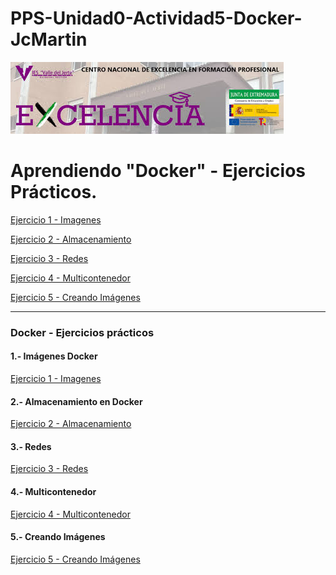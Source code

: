 # PPS-Unidad0-Actividad5-Docker-JcMartin

![logotipo IES Valle del Jerte](./imagenes/excelencia.jpeg)

Aprendiendo "Docker" - Ejercicios Prácticos.
======


[Ejercicio 1 - Imagenes](./ejercicios/Ejercicio1.md)

[Ejercicio 2 - Almacenamiento](./ejercicios/Ejercicio2.md)

[Ejercicio 3 - Redes](./ejercicios/Ejercicio3.md)

[Ejercicio 4 - Multicontenedor](./ejercicios/Ejercicio4.md)

[Ejercicio 5 - Creando Imágenes](./ejercicios/Ejercicio5.md)



--- 


### Docker - Ejercicios prácticos



#### 1.- Imágenes Docker


[Ejercicio 1 - Imagenes](./ejercicios/Ejercicio1.md)


#### 2.- Almacenamiento en Docker


[Ejercicio 2 - Almacenamiento](./ejercicios/Ejercicio2.md)


#### 3.- Redes


[Ejercicio 3 - Redes](./ejercicios/Ejercicio3.md)


#### 4.- Multicontenedor


[Ejercicio 4 - Multicontenedor](./ejercicios/Ejercicio4.md)


#### 5.- Creando Imágenes


[Ejercicio 5 - Creando Imágenes](./ejercicios/Ejercicio5.md)
